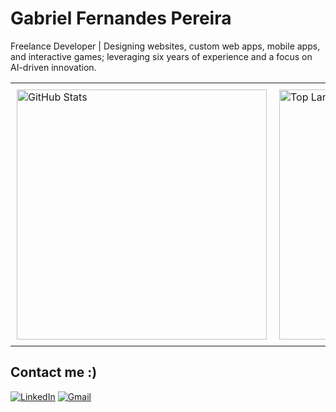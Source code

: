 # Gabriel Fernandes Pereira

Freelance Developer | Designing websites, custom web apps, mobile apps, and interactive games; leveraging six years of experience and a focus on AI-driven innovation.

<div align="center">
  <table style="border-collapse: collapse; width: 100%;">
    <tr>
      <td style="border: none; padding: 10px;">
        <img src="https://github-readme-stats.vercel.app/api?username=gabrielcoffee&show_icons=true&locale=en&theme=dark" alt="GitHub Stats" width="400" />
      </td>
      <td style="border: none; padding: 10px;">
        <img src="https://github-readme-stats.vercel.app/api/top-langs/?username=gabrielcoffee&layout=compact&theme=dark" alt="Top Languages" width="400" />
      </td>
    </tr>
  </table>
</div>

## Contact me :)

[![LinkedIn](https://img.shields.io/badge/LinkedIn-Connect-blue?style=flat&logo=linkedin&logoColor=white)](https://www.linkedin.com/in/gabriel-fernandes-pereira-38b6b427b/)
[![Gmail](https://img.shields.io/badge/Gmail-Email-red?style=flat&logo=gmail&logoColor=white)](mailto:gfernandespereira18@gmail.com)
